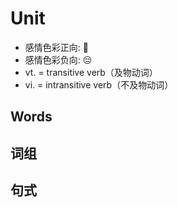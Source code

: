 # Unit

- 感情色彩正向: 🙂
- 感情色彩负向: 😔
- vt. = transitive verb（及物动词）
- vi. = intransitive verb（不及物动词）

## Words

## 词组

## 句式

